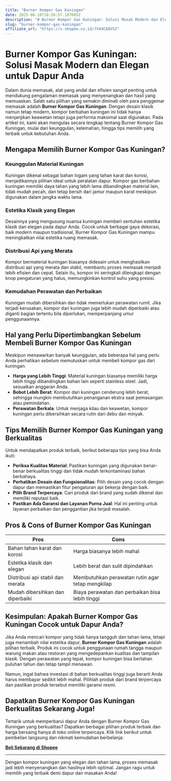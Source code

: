 ```yaml
---
title: "Burner Kompor Gas Kuningan"
date: 2025-06-16T16:56:57.187605Z
description: "# Burner Kompor Gas Kuningan: Solusi Masak Modern dan Elegan untuk Dapur Anda..."
slug: "burner-kompor-gas-kuningan"
affiliate_url: "https://s.shopee.co.id/7V44C68VX2"
---
```

# Burner Kompor Gas Kuningan: Solusi Masak Modern dan Elegan untuk Dapur Anda

Dalam dunia memasak, alat yang andal dan efisien sangat penting untuk mendukung pengalaman memasak yang menyenangkan dan hasil yang memuaskan. Salah satu pilihan yang semakin diminati oleh para penggemar memasak adalah **Burner Kompor Gas Kuningan**. Dengan desain klasik namun tetap modern, kompor berbahan kuningan ini tidak hanya menjanjikan keawetan tetapi juga performa maksimal saat digunakan. Pada artikel ini, kami akan mengulas secara lengkap tentang Burner Kompor Gas Kuningan, mulai dari keunggulan, kelemahan, hingga tips memilih yang terbaik untuk kebutuhan Anda.

## Mengapa Memilih Burner Kompor Gas Kuningan?

### Keunggulan Material Kuningan

Kuningan dikenal sebagai bahan logam yang tahan karat dan korosi, menjadikannya pilihan ideal untuk peralatan dapur. Kompor gas berbahan kuningan memiliki daya tahan yang lebih lama dibandingkan material lain, tidak mudah pecah, dan tetap bersih dari jamur maupun karat meskipun digunakan dalam jangka waktu lama.

### Estetika Klasik yang Elegan

Desainnya yang mengusung nuansa kuningan memberi sentuhan estetika klasik dan elegan pada dapur Anda. Cocok untuk berbagai gaya dekorasi, baik modern maupun tradisional, Burner Kompor Gas Kuningan mampu meningkatkan nilai estetika ruang memasak.

### Distribusi Api yang Merata

Kompor bermaterial kuningan biasanya didesain untuk menghasilkan distribusi api yang merata dan stabil, membantu proses memasak menjadi lebih efisien dan cepat. Selain itu, kompor ini seringkali dilengkapi dengan knop pengaturan yang halus, memungkinkan kontrol suhu yang presisi.

### Kemudahan Perawatan dan Perbaikan

Kuningan mudah dibersihkan dan tidak memerlukan perawatan rumit. Jika terjadi kerusakan, kompor dari kuningan juga lebih mudah diperbaiki atau diganti bagian tertentu bila diperlukan, memperpanjang umur penggunaannya.

## Hal yang Perlu Dipertimbangkan Sebelum Membeli Burner Kompor Gas Kuningan

Meskipun menawarkan banyak keunggulan, ada beberapa hal yang perlu Anda perhatikan sebelum memutuskan untuk membeli kompor gas dari kuningan:

- **Harga yang Lebih Tinggi**: Material kuningan biasanya memiliki harga lebih tinggi dibandingkan bahan lain seperti stainless steel. Jadi, sesuaikan anggaran Anda.
- **Bobot Lebih Berat**: Kompor dari kuningan cenderung lebih berat, sehingga mungkin membutuhkan penanganan ekstra saat pemasangan atau pemindahan.
- **Perawatan Berkala**: Untuk menjaga kilau dan keawetan, kompor kuningan perlu dibersihkan secara rutin dari debu dan minyak.

## Tips Memilih Burner Kompor Gas Kuningan yang Berkualitas

Untuk mendapatkan produk terbaik, berikut beberapa tips yang bisa Anda ikuti:

- **Periksa Kualitas Material**: Pastikan kuningan yang digunakan benar-benar berkualitas tinggi dan tidak mudah terkontaminasi bahan berbahaya.
- **Perhatikan Desain dan Fungsionalitas**: Pilih desain yang cocok dengan dapur dan memastikan fitur pengaturan api bekerja dengan baik.
- **Pilih Brand Terpercaya**: Cari produk dari brand yang sudah dikenal dan memiliki reputasi baik.
- **Pastikan Ada Garansi dan Layanan Purna Jual**: Hal ini penting untuk layanan perbaikan dan penggantian jika terjadi masalah.

## Pros & Cons of Burner Kompor Gas Kuningan

| **Pros** | **Cons** |
| --- | --- |
| Bahan tahan karat dan korosi | Harga biasanya lebih mahal |
| Estetika klasik dan elegan | Lebih berat dan sulit dipindahkan |
| Distribusi api stabil dan merata | Membutuhkan perawatan rutin agar tetap mengkilap |
| Mudah dibersihkan dan diperbaiki | Biaya perawatan dan perbaikan bisa lebih tinggi |

## Kesimpulan: Apakah Burner Kompor Gas Kuningan Cocok untuk Dapur Anda?

Jika Anda mencari kompor yang tidak hanya tangguh dan tahan lama, tetapi juga menambah nilai estetika dapur, **Burner Kompor Gas Kuningan** adalah pilihan terbaik. Produk ini cocok untuk penggunaan rumah tangga maupun warung makan atau restoran yang mengedepankan kualitas dan tampilan klasik. Dengan perawatan yang tepat, kompor kuningan bisa bertahan puluhan tahun dan tetap tampil menawan.

Namun, ingat bahwa investasi di bahan berkualitas tinggi juga berarti Anda harus membayar sedikit lebih mahal. Pilihlah produk dari brand terpercaya dan pastikan produk tersebut memiliki garansi resmi.

## Dapatkan Burner Kompor Gas Kuningan Berkualitas Sekarang Juga!

Tertarik untuk memperbarui dapur Anda dengan Burner Kompor Gas Kuningan yang berkualitas? Dapatkan berbagai pilihan produk terbaik dan harga bersaing hanya di toko online terpercaya. Klik link berikut untuk pembelian langsung dan nikmati kemudahan berbelanja:

[**Beli Sekarang di Shopee**](https://s.shopee.co.id/7V44C68VX2)

---

Dengan kompor kuningan yang elegan dan tahan lama, proses memasak jadi lebih menyenangkan dan hasilnya lebih optimal. Jangan ragu untuk memilih yang terbaik demi dapur dan masakan Anda!